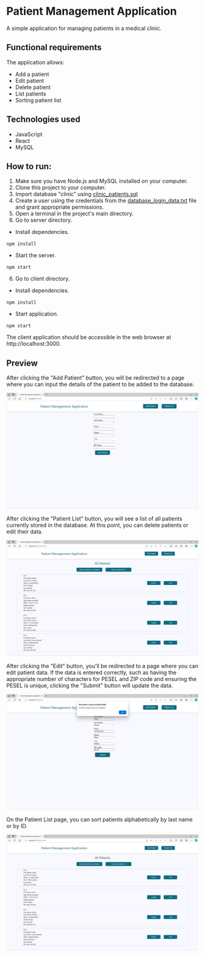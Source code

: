 # Patient Management Application

A simple application for managing patients in a medical clinic.

## Functional requirements

The application allows:
* Add a patient
* Edit patient
* Delete patient
* List patients
* Sorting patient list

## Technologies used
* JavaScript
* React
* MySQL

## How to run:
1. Make sure you have Node.js and MySQL installed on your computer.
2. Clone this project to your computer.
3. Import database "clinic" using [clinic_patients.sql](https://github.com/zolszowka/Patient_Management_Application/blob/master/database/clinic_patients.sql)
4. Create a user using the credentials from the [database_login_data.txt](https://github.com/zolszowka/Patient_Management_Application/blob/master/database/database_login_data.txt) file and grant appropriate permissions.
5. Open a terminal in the project's main directory.
6. Go to server directory.
* Install dependencies.
```
npm install
```
* Start the server.
```
npm start
```
6. Go to client directory.
* Install dependencies.
```
npm install
```
* Start application.
```
npm start
```
The client application should be accessible in the web browser at http://localhost:3000.

## Preview
After clicking the "Add Patient" button, you will be redirected to a page where you can input the details of the patient to be added to the database.

![Alt text](https://github.com/zolszowka/Patient_Management_Application/blob/master/readme/AddPatient.JPG)

After clicking the "Patient List" button, you will see a list of all patients currently stored in the database. At this point, you can delete patients or edit their data.

![Alt text](https://github.com/zolszowka/Patient_Management_Application/blob/master/readme/PatientList.JPG)

After clicking the "Edit" button, you'll be redirected to a page where you can edit patient data. If the data is entered correctly, such as having the appropriate number of characters for PESEL and ZIP code and ensuring the PESEL is unique, clicking the "Submit" button will update the data.

![Alt text](https://github.com/zolszowka/Patient_Management_Application/blob/master/readme/EditPatient.JPG)

On the Patient List page, you can sort patients alphabetically by last name or by ID.

![Alt text](https://github.com/zolszowka/Patient_Management_Application/blob/master/readme/PatientListSorted.JPG)
